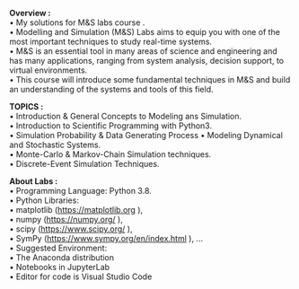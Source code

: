 **Overview :**\
• My solutions for M&S labs course .\
• Modelling and Simulation (M&S) Labs aims to equip you with one of the most important techniques to study real-time systems.\
• M&S is an essential tool in many areas of science and engineering and has many applications, ranging from system analysis, decision support, to virtual environments.\
• This course will introduce some fundamental techniques in M&S and build an understanding of the systems and tools of this field.

**TOPICS :**\
• Introduction & General Concepts to Modeling ans Simulation.\
• Introduction to Scientific Programming with Python3.\
• Simulation Probability & Data Generating Process
• Modeling Dynamical and Stochastic Systems.\
• Monte-Carlo & Markov-Chain Simulation techniques.\
• Discrete-Event Simulation Techniques.

**About Labs :**\
• Programming Language: Python 3.8.\
• Python Libraries:\
• matplotlib (https://matplotlib.org ),\
• numpy (https://numpy.org/ ),\
• scipy (https://www.scipy.org/ ),\
• SymPy (https://www.sympy.org/en/index.html ), ...\
• Suggested Environment:\
• The Anaconda distribution\
• Notebooks in JupyterLab\
• Editor for code is Visual Studio Code